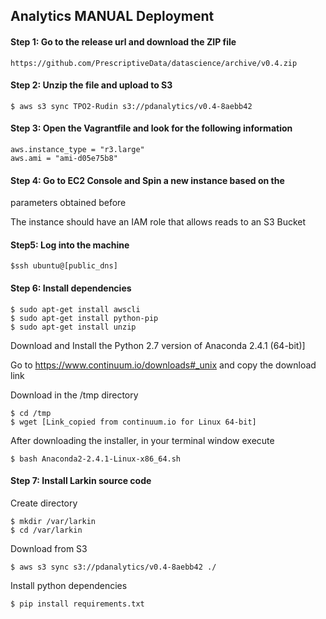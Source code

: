 ## Analytics MANUAL Deployment


#### Step 1:  Go to the release url and download the ZIP file

```
https://github.com/PrescriptiveData/datascience/archive/v0.4.zip
```


#### Step 2: Unzip the file and upload to S3

```
$ aws s3 sync TPO2-Rudin s3://pdanalytics/v0.4-8aebb42
```

#### Step 3: Open the Vagrantfile and look for the following information

```
aws.instance_type = "r3.large"
aws.ami = "ami-d05e75b8"
```

#### Step 4: Go to EC2 Console and Spin a new instance based on the 
parameters obtained before

The instance should have an IAM role that allows reads to an S3 Bucket

#### Step5: Log into the machine
```
$ssh ubuntu@[public_dns]
```

#### Step 6: Install dependencies

```
$ sudo apt-get install awscli
$ sudo apt-get install python-pip
$ sudo apt-get install unzip
```

Download and Install the Python 2.7 version of  Anaconda 2.4.1 (64-bit)]

Go to https://www.continuum.io/downloads#_unix and copy the download link

Download in the /tmp directory
```
$ cd /tmp
$ wget [Link_copied from continuum.io for Linux 64-bit]
```

After downloading the installer, in your terminal window execute
```
$ bash Anaconda2-2.4.1-Linux-x86_64.sh
```

#### Step 7: Install Larkin source code

Create directory
```
$ mkdir /var/larkin
$ cd /var/larkin
```

Download from S3
```
$ aws s3 sync s3://pdanalytics/v0.4-8aebb42 ./
```

Install python dependencies
```
$ pip install requirements.txt
```
